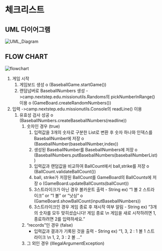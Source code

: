 # 체크리스트

## UML 다이어그램
![UML_Diagram](https://user-images.githubusercontent.com/92911823/199688753-3951108b-dbe1-4e94-86f4-456e545d3bcf.jpg)
## FLOW CHART
![flowchart](https://user-images.githubusercontent.com/92911823/199688763-8738bed9-18c4-4557-93e5-31ce57c84d22.jpg)
1. 게임 시작
    1. 게임보드 생성 o (BaseballGame.startGame())
    2. 랜덤넘버로 BaseballNumbers 생성 ->camp.nextstep.edu.missionutils.Randoms의 pickNumberInRange() 이용 o (GameBoard.createRandomNumbers())
2. 입력 ->camp.nextstep.edu.missionutils.Console의 readLine() 이용
    1. 유효성 검사 성공 o (BaseballNumbers.createBaseballNumbers(readline))
        1. 숫자인 경우 (true)
            1. 입력값을 3개의 숫자로 구분한 List로 변환 후 숫자 하나와 인덱스를 BaseballNumber에 저장 o (BaseballNumber(baseballNumber,index))
            2. 생성된 BaseballNumber를 BaseballNumbers에 저장 o (BaseballNumbers.putBaseballNumbers(baseballNumberList))
            3. 입력값과 랜덤값을 비교하여 BallCount에서 ball,strike를 저장 o (BallCount.validateBallCount())
            4. ball, strike가 저장된 BallCount를 GameBoard의 BallCounts에 저장 o (GameBoard.updateBallCounts(ballCount))
            5. 3스트라이크가 아닌 경우 볼카운트 출력 - String ex) “1 볼 2 스트라이크” or “1 볼” or “낫싱” o (GameBoard.showBallCount(inputBaseballNumbers))
            6. 3스트라이크인 경우 게임 종료 후 재시작 여부 알림 - String ex) “3개의 숫자를 모두 맞히셨습니다! 게임 종료 \n 게임을 새로 시작하려면 1, 종료하려면 2를 입력하세요.”
        2. “records”인 경우 (false)
            - 입력값과 결과가 기록된 것을 출력 - String ex) “1, 3, 2 : 1 볼 1 스트라이크 \n 1, 2, 3 : 2 볼 ...”
        3. 그 외인 경우 (IllegalArgumentException)